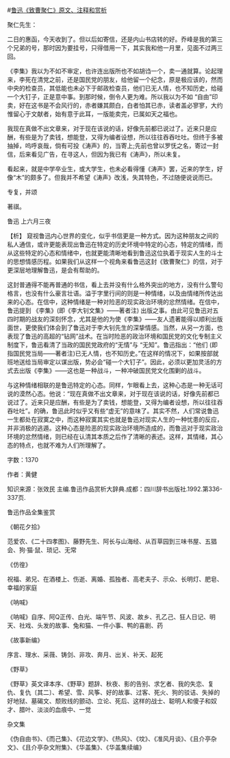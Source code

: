 #[鲁迅《致曹聚仁》原文、注释和赏析](https://www.vrrw.net/wx/9462.html)

聚仁先生：

二日的惠函，今天收到了。但以后如寄信，还是内山书店转的好。乔峰是我的第三个兄弟的号，那时因为要挂号，只得借用一下，其实我和他一月里，见面不过两三回。

《李集》我以为不如不审定，也许连出版所也不如胡诌一个，卖一通就算。论起理来，李死在清党之前，还是国民党的朋友，给他留一个纪念，原是极应该的，然而中央的检查员，其低能也未必下于邮政检查员，他们已无人情，也不知历史，给碰一个大钉子，正是意中事。到那时候，倒令人更为难。所以我以为不如 “自由”印卖，好在这书是不会风行的，赤者嫌其颇白，白者怕其已赤，读者盖必寥寥，大约惟留心于文献者，始有意于此耳，一版能卖完，已属如天之福也。

我现在真做不出文章来，对于现在该说的话，好像先前都已说过了。近来只是应酬，有些是为了卖钱，想能登，又得为编者设想，所以往往吞吞吐吐。但终于多被抽掉，呜呼哀哉，倘有可投《涛声》的，当寄上;先前也曾以罗怃之名，寄过一封信，后来看见广告，在寻这人，但因为我已有《涛声》，所以未复。

看起来，就是中学卒业生，或大学生，也未必看得懂《涛声》罢，近来的学生，好像“木”的颇多了。但我并不希望《涛声》改浅，失其特色，不过随便说说而已。

专复，并颂

著祺。

鲁迅 上六月三夜



【析】 窥视鲁迅内心世界的变化，似乎书信更是一种方式。因为这种朋友之间的私人通信，或许更能表现出鲁迅在特定的历史环境中特定的心态，特定的情绪，而从这些特定的心态和情绪中，也就更能清晰地看到鲁迅这位执着于现实人生的斗士的思想情感历程。如果我们从这样一个视角来看鲁迅这封《致曹聚仁》的信，对于更深层地理解鲁迅，是会有帮助的。

这封普通得不能再普通的书信，看上去并没有什么格外突出的地方，没有什么警句格言，也没有什么豪言壮语。溢于字里行间的则是一种情绪，以及由情绪所传达出来的心态。在信中，这种情绪是一种对险恶的现实政治环境的忿然情绪。在信中，鲁迅提到 《李集》(即《李大钊文集》——著者注) 出版之事。由此可见鲁迅对五四时期的战友的深刻怀念，尤其是他的为使《李集》——友人遗著能得以顺利出版面世，更使我们体会到了鲁迅对于李大钊先生的深挚情感。当然，从另一方面，也表现了鲁迅的高超的“钻网”战术。在当时险恶的政治环境和国民党的文化专制主义制度下，鲁迅看清了当政的国民党政府的“无情”与 “无知”。鲁迅指出：“他们 (即指国民党当局——著者注)已无人情，也不知历史。”在这样的情况下，如果按部就班地送给当局审定以谋出版，势必会“碰一个大钉子”。因此，必须以更加灵活的方式去出版《李集》——这也是一种战斗，一种冲破国民党文化围剿的战斗。

与这种情绪相联的是鲁迅特定的心态。同样，乍眼看上去，这种心态是一种无话可说的漠然心态。他说：“现在真做不出文章来，对于现在该说的话，好像先前都已说过了。近来只是应酬，有些是为了卖钱，想能登，又得为编者设想，所以往往吞吞吐吐”。的确，鲁迅此时似乎又有些“虚无”的意味了。其实不然，人们常说鲁迅一生都处在寂寞之中，而这种寂寞其实也就是鲁迅对现实人生的一种忧患的反应，并非消极的逃遁。这种心态是险恶的现实政治环境所造成的，而鲁迅对于现实政治环境的忿然情绪，则已经在认清其本质之后作了清晰的表述。这样，其情绪，其心态的特点，也就不难为人们所理解了。

字数：1370

作者：黄健

知识来源：张效民 主编.鲁迅作品赏析大辞典.成都：四川辞书出版社.1992.第336-337页.

鲁迅作品全集鉴赏

《朝花夕拾》

范爱农、《二十四孝图》、藤野先生、阿长与山海经、从百草园到三味书屋、五猖会、狗·猫·鼠、琐记、无常

《仿徨》

祝福、弟兄、在酒楼上、伤逝、离婚、孤独者、高老夫子、示众、长明灯、肥皂、幸福的家庭

《呐喊》

《呐喊》自序、阿Q正传、白光、端午节、风波、故乡、孔乙己、狂人日记、明天、社戏、头发的故事、兔和猫、一件小事、鸭的喜剧、药

《故事新编》

序言、理水、采薇、铸剑、非攻、奔月、出关、补天、起死

《野草》

《野草》英文译本序、《野草》题辞、秋夜、影的告别、求乞者、我的失恋、复仇、复仇〔其二〕、希望、雪、风筝、好的故事、过客、死火、狗的驳诘、失掉的好地狱、墓碣文、颓败线的颤动、立论、死后、这样的战士、聪明人和傻子和奴才、腊叶、淡淡的血痕中、一觉

杂文集

《伪自由书》、《而己集》、《花边文学》、《热风》、《坟》、《准风月谈》、《且介亭杂文》、《且介亭杂文附集》、《华盖集》、《华盖集续编》

